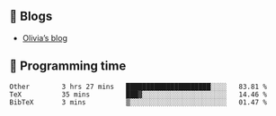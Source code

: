 

## 📝 Blogs

<!-- BLOG-POST-LIST:START -->
- [Olivia’s blog](https://echo-xiao9.github.io/)

## 📝 Programming time
<!--START_SECTION:waka-->
```text
Other        3 hrs 27 mins   █████████████████████░░░░   83.81 % 
TeX          35 mins         ███▓░░░░░░░░░░░░░░░░░░░░░   14.46 % 
BibTeX       3 mins          ▒░░░░░░░░░░░░░░░░░░░░░░░░   01.47 % 
```
<!--END_SECTION:waka-->
